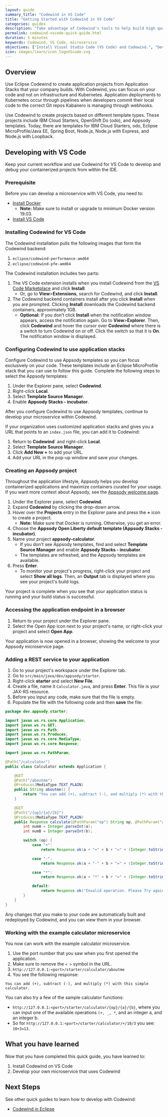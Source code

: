 ```yaml
---
layout: guide
summary_title: "Codewind in VS Code"
title: "Getting Started with Codewind in VS Code"
categories: guides
description: "Take advantage of Codewind's tools to help build high quality cloud native applications regardless of which IDE or language you use."
permalink: codewind-vscode-quick-guide.html
duration: 5 minutes
keywords: Codewind, VS Code, microservice
objectives: ["Install Visual Studio Code (VS Code) and Codewind.", "Develop a simple microservice that uses Eclipse Codewind in VS Code."]
icon: images/learn/icon_logoVScode.svg
---
```


## Overview

Use Eclipse Codewind to create application projects from Application Stacks that your company builds. With Codewind, you can focus on your code and not on infrastructure and Kubernetes. Application deployments to Kubernetes occur through pipelines when developers commit their local code to the correct Git repos Kabanero is managing through webhooks.

Use Codewind to create projects based on different template types. These projects include IBM Cloud Starters, OpenShift Do (odo), and Appsody templates. Today, there are templates for IBM Cloud Starters, odo, Eclipse MicroProfile/Java EE, Spring Boot, Node.js, Node.js with Express, and Node.js with Loopback.

## Developing with VS Code
Keep your current workflow and use Codewind for VS Code to develop and debug your containerized projects from within the IDE.

### Prerequisite
Before you can develop a microservice with VS Code, you need to:

* [Install Docker](https://docs.docker.com/install/)
    * **Note:** Make sure to install or upgrade to minimum Docker version 19.03.
* [Install VS Code](https://code.visualstudio.com/download)

### Installing Codewind for VS Code
The Codewind installation pulls the following images that form the Codewind backend:

1. `eclipse/codewind-performance-amd64`
2. `eclipse/codewind-pfe-amd64`

The Codewind installation includes two parts:

1. The VS Code extension installs when you install Codewind from the [VS Code Marketplace](https://marketplace.visualstudio.com/items?itemName=IBM.codewind) and click **Install**.
    * Or, go to **View**>**Extensions**, search for Codewind, and click **Install**.
2. The Codewind backend containers install after you click **Install** when you are prompted. Clicking **Install** downloads the Codewind backend containers, approximately 1GB.
    * **Optional:** If you don’t click **Install** when the notification window appears, access the notification again. Go to **View**>**Explorer**. Then, click **Codewind** and hover the cursor over **Codewind** where there is a switch to turn Codewind on or off. Click the switch so that it is **On**. The notification window is displayed.

### Configuring Codewind to use application stacks
Configure Codewind to use Appsody templates so you can focus exclusively on your code. These templates include an Eclipse MicroProfile stack that you can use to follow this guide. Complete the following steps to select the Appsody templates:

1. Under the Explorer pane, select **Codewind**.
2. Right-click **Local**.
3. Select **Template Source Manager**.
4. Enable **Appsody Stacks - incubator**.

After you configure Codewind to use Appsody templates, continue to develop your microservice within Codewind.

If your organization uses customized application stacks and gives you a URL that points to an `index.json` file, you can add it to Codewind:

1. Return to **Codewind**` and right-click **Local**.
2. Select **Template Source Manager**.
3. Click **Add New +** to add your URL.
4. Add your URL in the pop-up window and save your changes.

### Creating an Appsody project
Throughout the application lifestyle, Appsody helps you develop containerized applications and maximize containers curated for your usage. If you want more context about Appsody, see the [Appsody welcome page](https://appsody.dev/docs).

1. Under the Explorer pane, select **Codewind**.
2. Expand **Codewind** by clicking the drop-down arrow.
3. Hover over the **Projects** entry in the Explorer pane and press the **+** icon to create a project.
    * **Note:** Make sure that Docker is running. Otherwise, you get an error.
4. Choose the **Appsody Open Liberty default template (Appsody Stacks - incubator)**.
5. Name your project **appsody-calculator**.
    * If you don't see Appsody templates, find and select **Template Source Manager** and enable **Appsody Stacks - incubator**.
    * The templates are refreshed, and the Appsody templates are available.
6. Press **Enter**.
    * To monitor your project's progress, right-click your project and select **Show all logs**. Then, an **Output** tab is displayed where you see your project's build logs.

Your project is complete when you see that your application status is running and your build status is successful.

### Accessing the application endpoint in a browser
1. Return to your project under the Explorer pane.
2. Select the Open App icon next to your project's name, or right-click your project and select **Open App**.

Your application is now opened in a browser, showing the welcome to your Appsody microservice page.

### Adding a REST service to your application
 1. Go to your project's workspace under the Explorer tab.
 2. Go to `src/main/java/dev/appsody/starter`.
 3. Right-click **starter** and select **New File**.
 4. Create a file, name it `Calculator.java`, and press **Enter**. This file is your JAX-RS resource.
 5. Before you input any code, make sure that the file is empty. 
 6. Populate the file with the following code and then **save** the file:

```java
package dev.appsody.starter;

import javax.ws.rs.core.Application;
import javax.ws.rs.GET;
import javax.ws.rs.Path;
import javax.ws.rs.Produces;
import javax.ws.rs.core.MediaType;
import javax.ws.rs.core.Response;

import javax.ws.rs.PathParam;

@Path("/calculator")
public class Calculator extends Application {

    @GET
    @Path("/aboutme")
    @Produces(MediaType.TEXT_PLAIN)
    public String aboutme() {
        return "You can add (+), subtract (-), and multiply (*) with this simple calculator.";
    }

    @GET
    @Path("/{op}/{a}/{b}")
    @Produces(MediaType.TEXT_PLAIN)
    public Response calculate(@PathParam("op") String op, @PathParam("a") String a, @PathParam("b") String b) {
        int numA = Integer.parseInt(a);
        int numB = Integer.parseInt(b);

        switch (op) {
            case "+":
                return Response.ok(a + "+" + b + "=" + (Integer.toString((numA + numB)))).build();

            case "-":
                return Response.ok(a + "-" + b + "=" + (Integer.toString((numA - numB)))).build();

            case "*":
                return Response.ok(a + "*" + b + "=" + (Integer.toString((numA * numB)))).build();

            default:
                return Response.ok("Invalid operation. Please Try again").build();
        }
    }
}
```

Any changes that you make to your code are automatically built and redeployed by Codewind, and you can view them in your browser.

### Working with the example calculator microservice
You now can work with the example calculator microservice.

1. Use the port number that you saw when you first opened the application.
2. Make sure to remove the `< >` symbol in the URL.
3. `http://127.0.0.1:<port>/starter/calculator/aboutme`
4. You see the following response:

```
You can add (+), subtract (-), and multiply (*) with this simple calculator.
```

You can also try a few of the sample calculator functions:

* `http://127.0.0.1:<port>/starter/calculator/{op}/{a}/{b}`, where you can input one of the available operations `(+, _, *`, and an integer a, and an integer b.
* So for `http://127.0.0.1:<port>/starter/calculator/+/10/3` you see: `10+3=13`.

## What you have learned
Now that you have completed this quick guide, you have learned to:

1. Install Codewind on VS Code
2. Develop your own microservice that uses Codewind

## Next Steps
See other quick guides to learn how to develop with Codewind:

* [Codewind in Eclipse](codewind-eclipse-quick-guide.html)